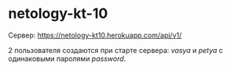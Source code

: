 # netology-kt-10
Сервер: https://netology-kt10.herokuapp.com/api/v1/

2 пользователя создаются при старте сервера: *vasya* и *petya* с одинаковыми паролями *password*.


